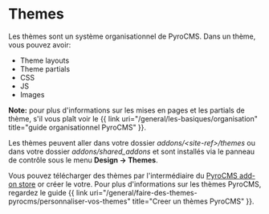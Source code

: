 ﻿# Themes

Les thèmes sont un système organisationnel de PyroCMS. Dans un thème, vous pouvez avoir:

* Theme layouts
* Theme partials
* CSS
* JS
* Images

<div class="tip"><strong>Note:</strong> pour plus d'informations sur les mises en pages et les partials de thème, s'il vous plaît voir le {{ link uri="/general/les-basiques/organisation" title="guide organisationnel PyroCMS" }}.</div>

Les thèmes peuvent aller dans votre dossier _addons/&lt;site-ref&gt;/themes_  ou dans votre dossier  _addons/shared\_addons_  et sont installés via le panneau de contrôle sous le menu **Design &rarr; Themes**.

Vous pouvez télécharger des thèmes par l'intermédiaire du [PyroCMS add-on store](http://www.pyrocms.com/store) or créer le votre. Pour plus d'informations sur les thèmes PyroCMS, regardez le guide {{ link uri="/general/faire-des-themes-pyrocms/personnaliser-vos-themes" title="Creer un thèmes PyroCMS" }}.
